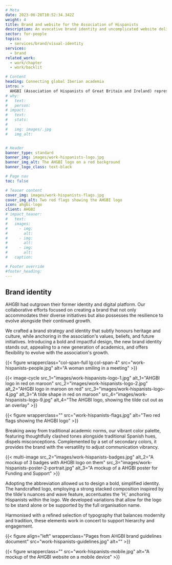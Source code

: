 ```yaml
---
# Meta
date: 2023-06-28T10:52:34.342Z
weight: 4
title: Brand and website for the Association of Hispanists
description: An evocative brand identity and uncomplicated website delivery
sector: for-people
topics:
  - services/brand/visual-identity
services:
  - brand
related_work:
  - work/chapter
  - work/backlit

# Content
heading: Connecting global Iberian academia
intro: >
  AHGBI (Association of Hispanists of Great Britain and Ireland) represents a dynamic collective of skilled researchers and educators spanning Hispanic and Lusophone Studies. Grounded in a commitment to research, knowledge production, and dissemination, it became evident that their passion, vibrancy, and sense of community deserved expression through a revitalised brand identity and forthcoming website.
# why:
#   text: 
#   person: 
# impact:
#   text: 
#   stats:
#     - 
#   img: images/.jpg
#   img_alt:


# Header
banner_type: standard
banner_img: images/work-hispanists-logo.jpg
banner_img_alt: The AHGBI logo on a red background
banner_logo_class: text-black

# Page nav
toc: false

# Teaser content
cover_img: images/work-hispanists-flags.jpg
cover_img_alt: Two red flags showing the AHGBI logo
icon: ahgbi-logo
client: AHGBI
# impact_teaser:
#   text: 
#   images:
#     - img: 
#       alt: 
#     - img: 
#       alt: 
#     - img: 
#       alt: 
#   caption: 

# Footer override
#footer_heading:
---
```


<!-- Text left -->
<div class="w-full grid grid-cols-12 gap-x-2.5 gap-y-6 lg:gap-6 xl:gap-8">
  <div class="prose col-span-full lg:col-span-8">

  ## Brand identity

  AHGBI had outgrown their former identity and digital platform. Our collaborative efforts focused on creating a brand that not only accommodates their diverse initiatives but also possesses the resilience to evolve alongside their continued growth.

  We crafted a brand strategy and identity that subtly honours heritage and culture, while anchoring in the association's values, beliefs, and future initiatives. Introducing a bold and impactful design, the new brand identity stands out, appealing to a new generation of academics, and offers flexibility to evolve with the association's growth.

  </div>
</div>


<div class="w-full grid grid-cols-12 gap-x-2.5 gap-y-6 lg:gap-6 xl:gap-8">
  {{< figure wrapperclass="col-span-full lg:col-span-4" src="work-hispanists-people.jpg" alt="A woman smiling in a meeting" >}}

  <div class="col-span-full lg:col-span-4">

  {{< image-cycle
    src_1="images/work-hispanists-logo-1.jpg"
    alt_1="AHGBI logo in red on maroon"
    src_2="images/work-hispanists-logo-2.jpg"
    alt_2="AHGBI logo in maroon on red"
    src_3="images/work-hispanists-logo-4.jpg"
    alt_3="A tilde shape in red on maroon"
    src_4="images/work-hispanists-logo-9.jpg"
    alt_4="The AHGBI logo, showing the tilde cut out as an overlay" >}}

  </div>
</div>

{{< figure wrapperclass="" src="work-hispanists-flags.jpg" alt="Two red flags showing the AHGBI logo" >}}


<!-- Text right -->
<div class="w-full grid grid-cols-12 gap-x-2.5 gap-y-6 lg:gap-6 xl:gap-8">
  <div class="prose col-span-full lg:col-span-8 lg:col-start-5">

  Breaking away from traditional academic norms, our vibrant color palette, featuring thoughtfully clashed tones alongside traditional Spanish hues, dispels misconceptions. Complemented by a set of secondary colors, it provides the brand with the versatility to adjust communication vibrancy.

  </div>
</div>

{{< multi-image
  src_2="images/work-hispanists-badges.jpg" alt_2="A mockup of 3 badges with AHGBI logo on them"
  src_3="images/work-hispanists-poster-2-portrait.jpg" alt_3="A mockup of a AHGBI poster for Funding and Support" >}}

<!-- Text left -->
<div class="w-full grid grid-cols-12 gap-x-2.5 gap-y-6 lg:gap-6 xl:gap-8">
  <div class="prose col-span-full lg:col-span-8">

  Adopting the abbreviation allowed us to design a bold, simplified identity. The handcrafted logo, employing a strong stacked composition inspired by the tilde's nuances and wave feature, accentuates the 'H,' anchoring Hispanists within the logo. We developed variations that allow for the logo to be stand alone or be supported by the full organisation name.

  Harmonised with a refined selection of typography that balances modernity and tradition, these elements work in concert to support hierarchy and engagement. 

  </div>
</div>

{{< figure align="left" wrapperclass="Pages from AHGBI brand guidelines document" src="work-hispanists-guidelines.jpg" alt="" >}}


{{< figure wrapperclass="" src="work-hispanists-mobile.jpg" alt="A mockup of the AHGBI website on a mobile device" >}}